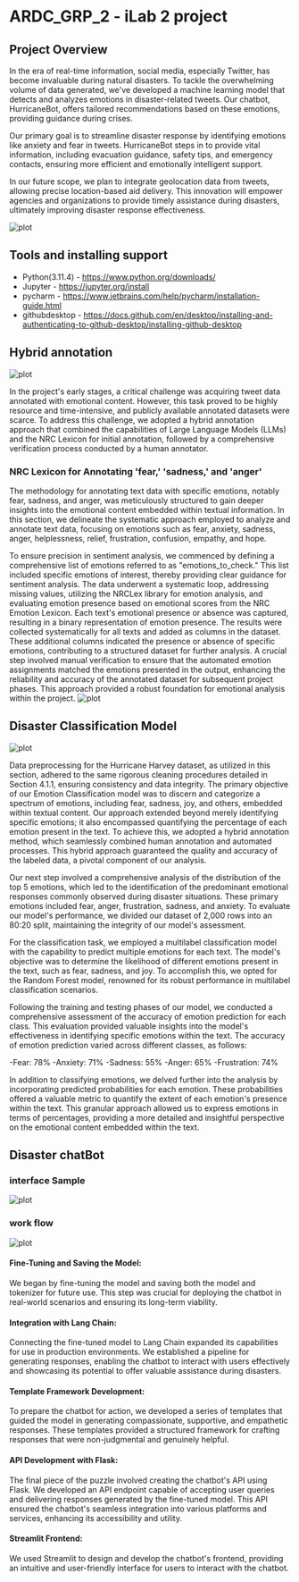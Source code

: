 # ARDC_GRP_2 - iLab 2 project 

## Project Overview
In the era of real-time information, social media, especially Twitter, has become invaluable during natural disasters. To tackle the overwhelming volume of data generated, we've developed a machine learning model that detects and analyzes emotions in disaster-related tweets. Our chatbot, HurricaneBot, offers tailored recommendations based on these emotions, providing guidance during crises.

Our primary goal is to streamline disaster response by identifying emotions like anxiety and fear in tweets. HurricaneBot steps in to provide vital information, including evacuation guidance, safety tips, and emergency contacts, ensuring more efficient and emotionally intelligent support.

In our future scope, we plan to integrate geolocation data from tweets, allowing precise location-based aid delivery. This innovation will empower agencies and organizations to provide timely assistance during disasters, ultimately improving disaster response effectiveness.

![plot](https://github.com/BharaniSurya/ARDC_GRP_2/blob/main/overall_flow.png)

## Tools and installing support 
- Python(3.11.4) - https://www.python.org/downloads/
- Jupyter - https://jupyter.org/install
- pycharm - https://www.jetbrains.com/help/pycharm/installation-guide.html
- githubdesktop - https://docs.github.com/en/desktop/installing-and-authenticating-to-github-desktop/installing-github-desktop
## Hybrid annotation 
![plot](https://github.com/BharaniSurya/ARDC_GRP_2/blob/main/hybrid_annotation.png)

In the project's early stages, a critical challenge was acquiring tweet data annotated with emotional content. However, this task proved to be highly resource and time-intensive, and publicly available annotated datasets were scarce. To address this challenge, we adopted a hybrid annotation approach that combined the capabilities of Large Language Models (LLMs) and the NRC Lexicon for initial annotation, followed by a comprehensive verification process conducted by a human annotator.

### NRC Lexicon for Annotating 'fear,' 'sadness,' and 'anger'

The methodology for annotating text data with specific emotions, notably fear, sadness, and anger, was meticulously structured to gain deeper insights into the emotional content embedded within textual information. In this section, we delineate the systematic approach employed to analyze and annotate text data, focusing on emotions such as fear, anxiety, sadness, anger, helplessness, relief, frustration, confusion, empathy, and hope.

To ensure precision in sentiment analysis, we commenced by defining a comprehensive list of emotions referred to as "emotions_to_check." This list included specific emotions of interest, thereby providing clear guidance for sentiment analysis. The data underwent a systematic loop, addressing missing values, utilizing the NRCLex library for emotion analysis, and evaluating emotion presence based on emotional scores from the NRC Emotion Lexicon. Each text's emotional presence or absence was captured, resulting in a binary representation of emotion presence. The results were collected systematically for all texts and added as columns in the dataset. These additional columns indicated the presence or absence of specific emotions, contributing to a structured dataset for further analysis. A crucial step involved manual verification to ensure that the automated emotion assignments matched the emotions presented in the output, enhancing the reliability and accuracy of the annotated dataset for subsequent project phases. This approach provided a robust foundation for emotional analysis within the project.
![plot](https://github.com/BharaniSurya/ARDC_GRP_2/blob/Divgun-Singh/hybrid_annotations.png)

## Disaster Classification Model 
![plot](https://github.com/BharaniSurya/ARDC_GRP_2/blob/main/classification.png)

Data preprocessing for the Hurricane Harvey dataset, as utilized in this section, adhered to the same rigorous cleaning procedures detailed in Section 4.1.1, ensuring consistency and data integrity. The primary objective of our Emotion Classification model was to discern and categorize a spectrum of emotions, including fear, sadness, joy, and others, embedded within textual content. Our approach extended beyond merely identifying specific emotions; it also encompassed quantifying the percentage of each emotion present in the text. To achieve this, we adopted a hybrid annotation method, which seamlessly combined human annotation and automated processes. This hybrid approach guaranteed the quality and accuracy of the labeled data, a pivotal component of our analysis.

Our next step involved a comprehensive analysis of the distribution of the top 5 emotions, which led to the identification of the predominant emotional responses commonly observed during disaster situations. These primary emotions included fear, anger, frustration, sadness, and anxiety. To evaluate our model's performance, we divided our dataset of 2,000 rows into an 80:20 split, maintaining the integrity of our model's assessment.

For the classification task, we employed a multilabel classification model with the capability to predict multiple emotions for each text. The model's objective was to determine the likelihood of different emotions present in the text, such as fear, sadness, and joy. To accomplish this, we opted for the Random Forest model, renowned for its robust performance in multilabel classification scenarios.

Following the training and testing phases of our model, we conducted a comprehensive assessment of the accuracy of emotion prediction for each class. This evaluation provided valuable insights into the model's effectiveness in identifying specific emotions within the text. The accuracy of emotion prediction varied across different classes, as follows:

-Fear: 78%
-Anxiety: 71%
-Sadness: 55%
-Anger: 65%
-Frustration: 74%

In addition to classifying emotions, we delved further into the analysis by incorporating predicted probabilities for each emotion. These probabilities offered a valuable metric to quantify the extent of each emotion's presence within the text. This granular approach allowed us to express emotions in terms of percentages, providing a more detailed and insightful perspective on the emotional content embedded within the text.

## Disaster chatBot
### interface Sample

![plot](https://github.com/BharaniSurya/ARDC_GRP_2/blob/main/MicrosoftTeams-image%20(3).png)

### work flow
![plot](https://github.com/BharaniSurya/ARDC_GRP_2/blob/main/MicrosoftTeams-image%20(4).png)
#### Fine-Tuning and Saving the Model: 
We began by fine-tuning the model and saving both the model and tokenizer for future use. This step was crucial for deploying the chatbot in real-world scenarios and ensuring its long-term viability.

#### Integration with Lang Chain:
Connecting the fine-tuned model to Lang Chain expanded its capabilities for use in production environments. We established a pipeline for generating responses, enabling the chatbot to interact with users effectively and showcasing its potential to offer valuable assistance during disasters.

#### Template Framework Development: 
To prepare the chatbot for action, we developed a series of templates that guided the model in generating compassionate, supportive, and empathetic responses. These templates provided a structured framework for crafting responses that were non-judgmental and genuinely helpful.

#### API Development with Flask: 
The final piece of the puzzle involved creating the chatbot's API using Flask. We developed an API endpoint capable of accepting user queries and delivering responses generated by the fine-tuned model. This API ensured the chatbot's seamless integration into various platforms and services, enhancing its accessibility and utility.

#### Streamlit Frontend: 
We used Streamlit to design and develop the chatbot's frontend, providing an intuitive and user-friendly interface for users to interact with the chatbot.
